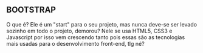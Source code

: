 ## BOOTSTRAP

O que é?
Ele é um "start" para o seu projeto, mas nunca deve-se ser levado sozinho em todo o projeto, demorou?
Nele se usa HTML5, CSS3 e Javascript por isso vem crescendo tanto pois essas são as tecnologias mais usadas para o desenvolvimento front-end, tlg né?


